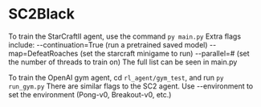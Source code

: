 # SC2Black
To train the StarCraftII agent, use the command `py main.py`
Extra flags include:
 --continuation=True (run a pretrained saved model)
 --map=DefeatRoaches (set the starcraft minigame to run)
 --parallel=# (set the number of threads to train on)
The full list can be seen in main.py

To train the OpenAI gym agent, cd `rl_agent/gym_test`, and run `py run_gym.py`
There are similar flags to the SC2 agent. Use --environment to set the environment (Pong-v0, Breakout-v0, etc.)
